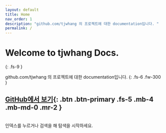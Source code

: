 ```yaml
---
layout: default
title: Home
nav_order: 1
description: "github.com/tjwhang 의 프로젝트에 대한 documentation입니다. "
permalink: /
---
```


# Welcome to tjwhang Docs.
{: .fs-9 }

github.com/tjwhang 의 프로젝트에 대한 documentation입니다. 
{: .fs-6 .fw-300 }

[GitHub에서 보기](https://github.io/tjwhang/docs){: .btn .btn-primary .fs-5 .mb-4 .mb-md-0 .mr-2 }
---
<br>
인덱스를 누르거나 검색을 해 탐색을 시작하세요. 
